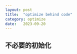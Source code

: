 ```yaml
---
layout: post
title:  "optimize behind code"
category: optimize
date:   2023-09-20
---
```


## 不必要的初始化
